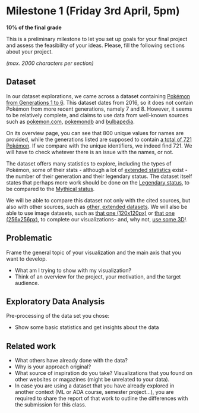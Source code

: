 # Milestone 1 (Friday 3rd April, 5pm)

**10% of the final grade**

This is a preliminary milestone to let you set up goals for your final project and assess the feasibility of your ideas.
Please, fill the following sections about your project.

*(max. 2000 characters per section)*

## Dataset

In our dataset explorations, we came across a dataset containing [Pokémon from Generations 1 to 6](https://www.kaggle.com/abcsds/pokemon). This dataset dates from 2016, so it does not contain Pokémon from more recent generations, namely 7 and 8. However, it seems to be relatively complete, and claims to use data from well-known sources such as [pokemon.com](https://www.pokemon.com/us/pokedex/), [pokemondb](https://pokemondb.net/pokedex) and [bulbapedia](https://bulbapedia.bulbagarden.net/wiki/List_of_Pok%C3%A9mon_by_National_Pok%C3%A9dex_number).

On its overview page, you can see that 800 unique values for names are provided, while the generations listed are supposed to contain [a total of 721 Pokémon](https://en.wikipedia.org/wiki/List_of_Pok%C3%A9mon#Detailed_lists_by_generation). If we compare with the unique identifiers, we indeed find 721. We will have to check whetever there is an issue with the names, or not.

The dataset offers many statistics to explore, including the types of Pokémon, some of their stats - although a lot of [extended statistics](https://bulbapedia.bulbagarden.net/wiki/Statistic) exist - the number of their generation and their legendary status. The dataset itself states that perhaps more work should be done on the [Legendary status](https://bulbapedia.bulbagarden.net/wiki/Legendary_Pok%C3%A9mon), to be compared to the [Mythical status](https://bulbapedia.bulbagarden.net/wiki/Mythical_Pok%C3%A9mon).

We will be able to compare this dataset not only with the cited sources, but also with other sources, such as [other, extended datasets](https://www.kaggle.com/rounakbanik/pokemon). We will also be able to use image datasets, such as [that one (120x120px)](https://www.kaggle.com/vishalsubbiah/pokemon-images-and-types) or [that one (256x256px)](https://www.kaggle.com/kvpratama/pokemon-images-dataset), to complete our visualizations- and, why not, [use some 3D](https://all3dp.com/pokemon-3d-model/)!.

## Problematic

Frame the general topic of your visualization and the main axis that you want to develop.

- What am I trying to show with my visualization?
- Think of an overview for the project, your motivation, and the target audience.

## Exploratory Data Analysis

Pre-processing of the data set you chose:

- Show some basic statistics and get insights about the data

## Related work


- What others have already done with the data?
- Why is your approach original?
- What source of inspiration do you take? Visualizations that you found on other websites or magazines (might be unrelated to your data).
- In case you are using a dataset that you have already explored in another context (ML or ADA course, semester project...), you are required to share the report of that work to outline the differences with the submission for this class.